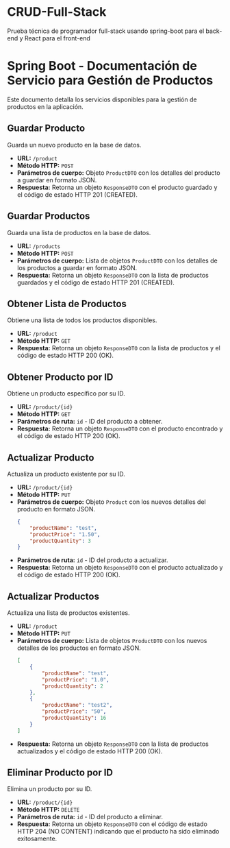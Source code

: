 # CRUD-Full-Stack
Prueba técnica de programador full-stack usando spring-boot para el back-end y React para el front-end 

# Spring Boot - Documentación de Servicio para Gestión de Productos

Este documento detalla los servicios disponibles para la gestión de productos en la aplicación.

## Guardar Producto

Guarda un nuevo producto en la base de datos.

- **URL:** `/product`
- **Método HTTP:** `POST`
- **Parámetros de cuerpo:** Objeto `ProductDTO` con los detalles del producto a guardar en formato JSON.
- **Respuesta:** Retorna un objeto `ResponseDTO` con el producto guardado y el código de estado HTTP 201 (CREATED).

## Guardar Productos

Guarda una lista de productos en la base de datos.

- **URL:** `/products`
- **Método HTTP:** `POST`
- **Parámetros de cuerpo:** Lista de objetos `ProductDTO` con los detalles de los productos a guardar en formato JSON.
- **Respuesta:** Retorna un objeto `ResponseDTO` con la lista de productos guardados y el código de estado HTTP 201 (CREATED).

## Obtener Lista de Productos

Obtiene una lista de todos los productos disponibles.

- **URL:** `/product`
- **Método HTTP:** `GET`
- **Respuesta:** Retorna un objeto `ResponseDTO` con la lista de productos y el código de estado HTTP 200 (OK).

## Obtener Producto por ID

Obtiene un producto específico por su ID.

- **URL:** `/product/{id}`
- **Método HTTP:** `GET`
- **Parámetros de ruta:** `id` - ID del producto a obtener.
- **Respuesta:** Retorna un objeto `ResponseDTO` con el producto encontrado y el código de estado HTTP 200 (OK).

## Actualizar Producto

Actualiza un producto existente por su ID.

- **URL:** `/product/{id}`
- **Método HTTP:** `PUT`
- **Parámetros de cuerpo:** Objeto `Product` con los nuevos detalles del producto en formato JSON.
    ```json
    {
        "productName": "test",
        "productPrice": "1.50",
        "productQuantity": 3
    }
    ```
- **Parámetros de ruta:** `id` - ID del producto a actualizar.
- **Respuesta:** Retorna un objeto `ResponseDTO` con el producto actualizado y el código de estado HTTP 200 (OK).

## Actualizar Productos

Actualiza una lista de productos existentes.

- **URL:** `/product`
- **Método HTTP:** `PUT`
- **Parámetros de cuerpo:** Lista de objetos `ProductDTO` con los nuevos detalles de los productos en formato JSON.
    ```json
    [
        {
            "productName": "test",
            "productPrice": "1.0",
            "productQuantity": 2
        },
        {
            "productName": "test2",
            "productPrice": "50",
            "productQuantity": 16
        }
    ]
    ```
- **Respuesta:** Retorna un objeto `ResponseDTO` con la lista de productos actualizados y el código de estado HTTP 200 (OK).

## Eliminar Producto por ID

Elimina un producto por su ID.

- **URL:** `/product/{id}`
- **Método HTTP:** `DELETE`
- **Parámetros de ruta:** `id` - ID del producto a eliminar.
- **Respuesta:** Retorna un objeto `ResponseDTO` con el código de estado HTTP 204 (NO CONTENT) indicando que el producto ha sido eliminado exitosamente.

